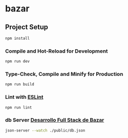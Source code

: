 # bazar

## Project Setup

```sh
npm install
```

### Compile and Hot-Reload for Development

```sh
npm run dev
```

### Type-Check, Compile and Minify for Production

```sh
npm run build
```

### Lint with [ESLint](https://eslint.org/)

```sh
npm run lint
```

### db Server [Desarrollo Full Stack de Bazar](https://github.com/midudev/pruebas-tecnicas/blob/main/pruebas/02-bazar-universal/README.md)


```sh
json-server --watch ./public/db.json
```

